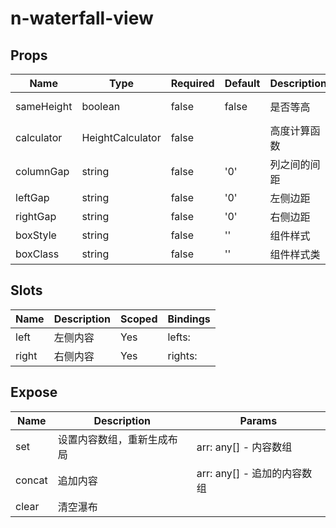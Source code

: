 # n-waterfall-view

## Props
| Name | Type | Required | Default | Description | Choices |
| --- | --- | --- | --- | --- | --- |
| sameHeight | boolean | false | false | 是否等高 | true, false | 
| calculator | HeightCalculator | false |  | 高度计算函数 |  | 
| columnGap | string | false | '0' | 列之间的间距 |  | 
| leftGap | string | false | '0' | 左侧边距 |  | 
| rightGap | string | false | '0' | 右侧边距 |  | 
| boxStyle | string | false | '' | 组件样式 |  | 
| boxClass | string | false | '' | 组件样式类 |  | 

## Slots
| Name | Description | Scoped | Bindings |
| --- | --- | --- | --- |
| left | 左侧内容 | Yes | lefts:  |
| right | 右侧内容 | Yes | rights:  |

## Expose
| Name | Description | Params |
| --- | --- | --- |
| set | 设置内容数组，重新生成布局 | arr: any[] - 内容数组 |
| concat | 追加内容 | arr: any[] - 追加的内容数组 |
| clear | 清空瀑布 |  |

